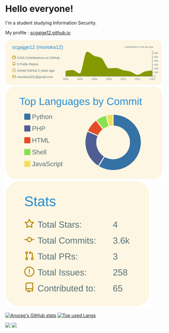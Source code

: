# Hello everyone!

I'm a student studying Information Security.

My profile : [scgajge12.github.io](https://scgajge12.github.io/)

[![](https://raw.githubusercontent.com/scgajge12/scgajge12/master/profile-summary-card-output/solarized/0-profile-details.svg)](https://github.com/vn7n24fzkq/github-profile-summary-cards)
[![](https://raw.githubusercontent.com/scgajge12/scgajge12/master/profile-summary-card-output/solarized/2-most-commit-language.svg)](https://github.com/vn7n24fzkq/github-profile-summary-cards)
[![](https://raw.githubusercontent.com/scgajge12/scgajge12/master/profile-summary-card-output/solarized/3-stats.svg)](https://github.com/vn7n24fzkq/github-profile-summary-cards)

[![Anurag's GitHub stats](https://github-readme-stats.vercel.app/api?username=scgajge12&count_private=true&show_icons=true&theme=gruvbox)](https://github.com/anuraghazra/github-readme-stats)
[![Top used Langs](https://github-readme-stats.vercel.app/api/top-langs/?username=scgajge12&layout=compact&theme=gruvbox)](https://github.com/anuraghazra/github-readme-stats)

![](https://komarev.com/ghpvc/?username=scgajge12&color=green)
 <a href="https://twitter.com/intent/follow?screen_name=scgajge12">
    <img height="20" src="https://img.shields.io/twitter/follow/scgajge12?label=Twitter&logo=twitter&style=flat" />
 </a>


<!--
**scgajge12/scgajge12** is a ✨ _special_ ✨ repository because its `README.md` (this file) appears on your GitHub profile.

Here are some ideas to get you started:

- 🔭 I’m currently working on ...
- 🌱 I’m currently learning ...
- 👯 I’m looking to collaborate on ...
- 🤔 I’m looking for help with ...
- 💬 Ask me about ...
- 📫 How to reach me: ...
- 😄 Pronouns: ...
- ⚡ Fun fact: ...
-->
